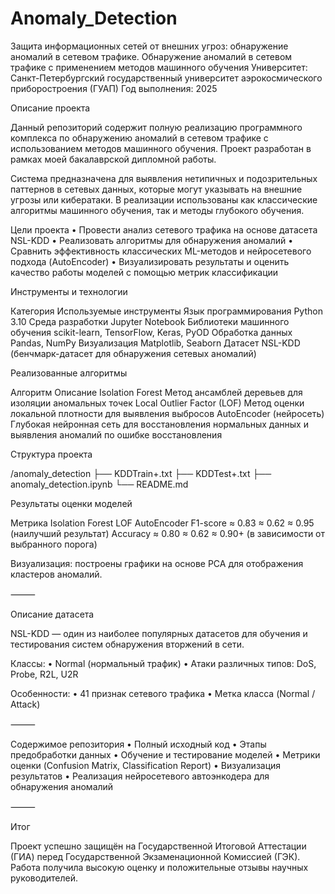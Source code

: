 # Anomaly_Detection
Защита информационных сетей от внешних угроз: обнаружение аномалий в сетевом трафике.
 Обнаружение аномалий в сетевом трафике с применением методов машинного обучения
Университет: Санкт-Петербургский государственный университет аэрокосмического приборостроения (ГУАП)
Год выполнения: 2025

 Описание проекта

Данный репозиторий содержит полную реализацию программного комплекса по обнаружению аномалий в сетевом трафике с использованием методов машинного обучения. Проект разработан в рамках моей бакалаврской дипломной работы.

Система предназначена для выявления нетипичных и подозрительных паттернов в сетевых данных, которые могут указывать на внешние угрозы или кибератаки. В реализации использованы как классические алгоритмы машинного обучения, так и методы глубокого обучения.

 Цели проекта
 •  Провести анализ сетевого трафика на основе датасета NSL-KDD
 •  Реализовать алгоритмы для обнаружения аномалий
 •  Сравнить эффективность классических ML-методов и нейросетевого подхода (AutoEncoder)
 •  Визуализировать результаты и оценить качество работы моделей с помощью метрик классификации

  Инструменты и технологии

Категория Используемые инструменты
Язык программирования Python 3.10
Среда разработки Jupyter Notebook
Библиотеки машинного обучения scikit-learn, TensorFlow, Keras, PyOD
Обработка данных Pandas, NumPy
Визуализация Matplotlib, Seaborn
Датасет NSL-KDD (бенчмарк-датасет для обнаружения сетевых аномалий)

 Реализованные алгоритмы

Алгоритм Описание
Isolation Forest Метод ансамблей деревьев для изоляции аномальных точек
Local Outlier Factor (LOF) Метод оценки локальной плотности для выявления выбросов
AutoEncoder (нейросеть) Глубокая нейронная сеть для восстановления нормальных данных и выявления аномалий по ошибке восстановления

 Структура проекта

 /anomaly_detection
    ├── KDDTrain+.txt
    ├── KDDTest+.txt
    ├── anomaly_detection.ipynb
    └── README.md

 Результаты оценки моделей

Метрика Isolation Forest LOF AutoEncoder
F1-score ≈ 0.83 ≈ 0.62 ≈ 0.95 (наилучший результат)
Accuracy ≈ 0.80 ≈ 0.62 ≈ 0.90+ (в зависимости от выбранного порога)

Визуализация: построены графики на основе PCA для отображения кластеров аномалий.

⸻

 Описание датасета

NSL-KDD — один из наиболее популярных датасетов для обучения и тестирования систем обнаружения вторжений в сети.

Классы:
 • Normal (нормальный трафик)
 • Атаки различных типов: DoS, Probe, R2L, U2R

Особенности:
 • 41 признак сетевого трафика
 • Метка класса (Normal / Attack)

⸻

 Содержимое репозитория
 • Полный исходный код
 • Этапы предобработки данных
 • Обучение и тестирование моделей
 • Метрики оценки (Confusion Matrix, Classification Report)
 • Визуализация результатов
 • Реализация нейросетевого автоэнкодера для обнаружения аномалий

⸻

 Итог

Проект успешно защищён на Государственной Итоговой Аттестации (ГИА) перед Государственной Экзаменационной Комиссией (ГЭК).
Работа получила высокую оценку и положительные отзывы научных руководителей.
